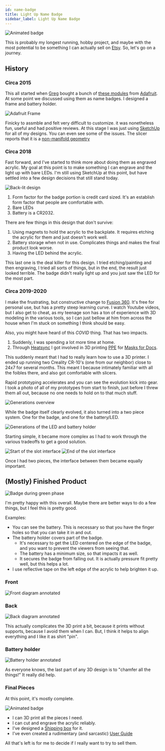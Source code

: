 ```yaml
---
id: name-badge
title: Light Up Name Badge
sidebar_label: Light Up Name Badge
---
```


![Animated badge](assets/badge-animation.gif)

This is probably my longest running, hobby project, and maybe with the most potential to be something I can actually sell on [Etsy](https://www.etsy.com).  So, let's go on a journey.

## History

### Circa 2015
This all started when [Greg](https://www.ohack.org) bought a bunch of [these modules](https://www.adafruit.com/product/1621) from [Adafruit](https://www.adafruit.com).  At some point we discussed using them as name badges.  I designed a frame and battery holder.  

![Adafruit Frame](assets/badge-adafruit-led-module-frame.png)

Finicky to assmble and felt very difficult to customize. it was nonetheless fun, useful and had positive reviews.  At this stage I was just using [SketchUp](https://www.sketchup.com/) for all of my designs.  You can even see some of the issues.  The slicer reports that it is a [non-manifold geometry](https://all3dp.com/2/non-manifold-edges/)

### Circa 2018

Fast forward, and I've started to think more about doing them as engraved acrylic.  My goal at this point is to make something I can engrave and the light up with bare LEDs.  I'm still using SketchUp at this point, but have settled into a few design decisions that still stand today.

![Back-lit design](assets/badge-back-lit-design.png)

1. Form factor for the badge portion is credit card sized.  It's an establish form factor that people are comfortable with.
2. Bare LEDs
3. Battery is a CR2032.

There are few things in this design that don't survive:

1.  Using magnets to hold the acrylic to the backplate.  It requires etching the acrylic for them and just doesn't work well.
2.  Battery storage when not in use.  Complicates things and makes the final product look worse.
3.  Having the LED behind the acrylic.

This last one is the deal killer for this design.  I tried etching/painting and then engraving, I tried all sorts of things, but in the end, the result just looked terrible.  The badge didn't really light up and you just saw the LED for the most part.

### Circa 2019-2020

I make the frustrating, but constructive change to [Fusion 360](https://www.autodesk.com/products/fusion-360/overview).  It's free for personal use, but has a pretty steep learning curve.  I watch Youtube videos, but I also get to cheat, as my teenage son has a ton of experience with 3D modeling in the various tools, so I can just bellow at him from across the house when I'm stuck on something I think should be easy.  

Also, you might have heard of this *COVID* thing.  That has two impacts.  

1. Suddenly, I was spending a lot more time at home.
2. Through [Heatsync](https://www.heatsynclabs.org) I got involved in 3D printing [PPE](https://www.osha.gov/personal-protective-equipment) for [Masks for Docs](https://masksfordocs.com/).  

This suddenly meant that I had to really learn how to use a 3D printer.  I ended up running two Creality CR-10's (one from our neighbor) close to 24x7 for several months.  This meant I because intimately familiar with all the foibles there, and also got comfortable with slicers.

Rapid prototyping accelerates and you can see the evolution kick into gear.  I took a photo of all of my prototypes from start to finish, just before I threw them all out, because no one needs to hold on to that much stuff.

![Generations overview](assets/badge-generations-overview.jpg)

While the badge itself clearly evolved, it also turned into a two piece system.  One for the badge, and one for the battery/LED.

![Generations of the LED and battery holder](assets/badge-battery-holder-generations.jpg)

Starting simple, it became more complex as I had to work through the various tradeoffs to get a good solution.

![Start of the slot interface](assets/badge-battery-slot-beginning.jpg)
![End of the slot interface](assets/badge-battery-slot-final.jpg)

Once I had two pieces, the interface between them became equally important.

## (Mostly) Finished Product

![Badge during green phase](assets/badge-green-smaller.png)

I'm pretty happy with this overall.  Maybe there are better ways to do a few things, but I feel this is pretty good.

Examples:
* You can see the battery.  This is necessary so that you have the finger holes so that you can take it in and out.
* The battery holder covers part of the badge.  
  * It's necessary to get the LED centered on the edge of the badge, and you want to prevent the viewers from seeing that.  
  * The battery has a minimum size, so that impacts it as well.
  * It secures the badge from falling out.  It is actually pressure fit pretty well, but this 
helps a lot.
* I use reflective tape on the left edge of the acrylic to help brighten it up.

### Front
![Front diagram annotated](assets/badge-annotated-front.png)	

### Back
![Back diagram annotated](assets/badge-annotated-back.png)	

This actually complicates the 3D print a bit, because it prints without supports, because I avoid them when I can. But, I think it helps to align everything and I like it as shirt "pin".  

### Battery holder
![Battery holder annotated](assets/badge-annotated-holder.png)

As everyone knows, the last part of any 3D design is to "chamfer all the things!"  It really did help.  

### Final Pieces
At this point, it's mostly complete.  

![Animated badge](assets/badge-animation.gif)

* I can 3D print all the pieces I need.  
* I can cut and engrave the acrylic reliably.
* I've designed a [Shipping box](shipping-box.md) for it.
* I've even created a rudimentary (and sarcastic) [User Guide](https://docs.google.com/document/d/1iJHpS938YActAiaLbJMJxlZzPNfw25qkCCf06TzlLQA/edit?usp=sharing)

All that's left is for me to decide if I really want to try to sell them.

